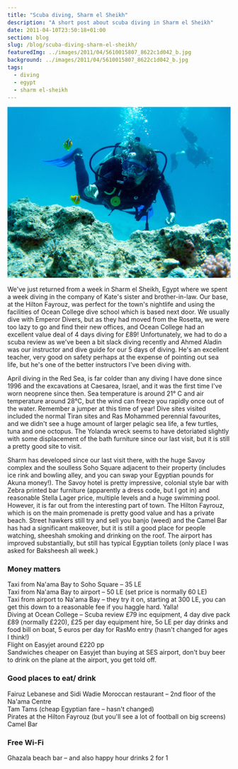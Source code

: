 ```yaml
---
title: "Scuba diving, Sharm el Sheikh"
description: "A short post about scuba diving in Sharm el Sheikh"
date: 2011-04-10T23:50:18+01:00
section: blog
slug: /blog/scuba-diving-sharm-el-sheikh/
featuredImg: ../images/2011/04/5610015807_8622c1d042_b.jpg
background: ../images/2011/04/5610015807_8622c1d042_b.jpg
tags:
  - diving
  - egypt
  - sharm el-sheikh
---
```


![Kate with her favourite fish](../images/2011/04/5610015807_8622c1d042_b.jpg)

We've just returned from a week in Sharm el Sheikh, Egypt where we spent a week diving in the company of Kate's sister and brother-in-law. Our base, at the Hilton Fayrouz, was perfect for the town's nightlife and using the facilities of Ocean College dive school which is based next door. We usually dive with Emperor Divers, but as they had moved from the Rosetta, we were too lazy to go and find their new offices, and Ocean College had an excellent value deal of 4 days diving for £89! Unfortunately, we had to do a scuba review as we've been a bit slack diving recently and Ahmed Aladin was our instructor and dive guide for our 5 days of diving. He's an excellent teacher, very good on safety perhaps at the expense of pointing out sea life, but he's one of the better instructors I've been diving with.

April diving in the Red Sea, is far colder than any diving I have done since 1996 and the excavations at Caesarea, Israel, and it was the first time I've worn neoprene since then. Sea temperature is around 21° C and air temperature around 28°C, but the wind can freeze you rapidly once out of the water. Remember a jumper at this time of year! Dive sites visited included the normal Tiran sites and Ras Mohammed perennial favourites, and we didn't see a huge amount of larger pelagic sea life, a few turtles, tuna and one octopus. The Yolanda wreck seems to have detoriated slightly with some displacement of the bath furniture since our last visit, but it is still a pretty good site to visit.

Sharm has developed since our last visit there, with the huge Savoy complex and the soulless Soho Square adjacent to their property (includes ice rink and bowling alley, and you can swap your Egyptian pounds for Akuna money!). The Savoy hotel is pretty impressive, colonial style bar with Zebra printed bar furniture (apparently a dress code, but I got in) and reasonable Stella Lager price, multiple levels and a huge swimming pool. However, it is far out from the interesting part of town. The Hilton Fayrouz, which is on the main promenade is pretty good value and has a private beach. Street hawkers still try and sell you banjo (weed) and the Camel Bar has had a significant makeover, but it is still a good place for people watching, sheeshah smoking and drinking on the roof. The airport has improved substantially, but still has typical Egyptian toilets (only place I was asked for Baksheesh all week.)

### Money matters

Taxi from Na'ama Bay to Soho Square &#8211; 35 LE  
Taxi from Na'ama Bay to airport &#8211; 50 LE (set price is normally 60 LE)  
Taxi from airport to Na'ama Bay &#8211; they try it on, starting at 300 LE, you can get this down to a reasonable fee if you haggle hard. Yalla!  
Diving at Ocean College &#8211; Scuba review £79 inc equipment, 4 day dive pack £89 (normally £220), £25 per day equipment hire, 5o LE per day drinks and food bill on boat, 5 euros per day for RasMo entry (hasn't changed for ages I think!)  
Flight on Easyjet around £220 pp  
Sandwiches cheaper on Easyjet than buying at SES airport, don't buy beer to drink on the plane at the airport, you get told off.

### Good places to eat/ drink

Fairuz Lebanese and Sidi Wadie Moroccan restaurant &#8211; 2nd floor of the Na'ama Centre  
Tam Tams (cheap Egyptian fare &#8211; hasn't changed)  
Pirates at the Hilton Fayrouz (but you'll see a lot of football on big screens)  
Camel Bar

### Free Wi-Fi

Ghazala beach bar &#8211; and also happy hour drinks 2 for 1
